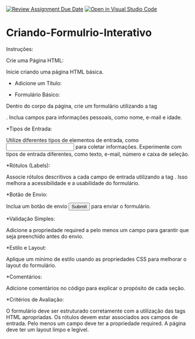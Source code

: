 [![Review Assignment Due Date](https://classroom.github.com/assets/deadline-readme-button-24ddc0f5d75046c5622901739e7c5dd533143b0c8e959d652212380cedb1ea36.svg)](https://classroom.github.com/a/UtIqDBfJ)
[![Open in Visual Studio Code](https://classroom.github.com/assets/open-in-vscode-718a45dd9cf7e7f842a935f5ebbe5719a5e09af4491e668f4dbf3b35d5cca122.svg)](https://classroom.github.com/online_ide?assignment_repo_id=13699753&assignment_repo_type=AssignmentRepo)
# Criando-Formulrio-Interativo

Instruções:

Crie uma Página HTML:

Inicie criando uma página HTML básica.

* Adicione um Título:

* Formulário Básico:

Dentro do corpo da página, crie um formulário utilizando a tag <form>.
Inclua campos para informações pessoais, como nome, e-mail e idade.

*Tipos de Entrada:

Utilize diferentes tipos de elementos de entrada, como <input> para coletar informações.
Experimente com tipos de entrada diferentes, como texto, e-mail, número e caixa de seleção.

*Rótulos (Labels):

Associe rótulos descritivos a cada campo de entrada utilizando a tag <label>. Isso melhora a acessibilidade e a usabilidade do formulário.

*Botão de Envio:

Inclua um botão de envio <input type="submit"> para enviar o formulário.

*Validação Simples:

Adicione a propriedade required a pelo menos um campo para garantir que seja preenchido antes do envio.

*Estilo e Layout:

Aplique um mínimo de estilo usando as propriedades CSS para melhorar o layout do formulário.

*Comentários:

Adicione comentários no código para explicar o propósito de cada seção.

*Critérios de Avaliação:

O formulário deve ser estruturado corretamente com a utilização das tags HTML apropriadas.
Os rótulos devem estar associados aos campos de entrada.
Pelo menos um campo deve ter a propriedade required.
A página deve ter um layout limpo e legível.
